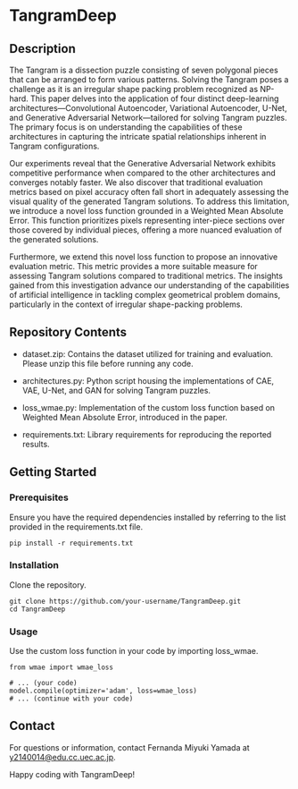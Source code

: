 # TangramDeep
## Description
The Tangram is a dissection puzzle consisting of seven polygonal pieces that can be arranged to form various patterns. Solving the Tangram poses a challenge as it is an irregular shape packing problem recognized as NP-hard. This paper delves into the application of four distinct deep-learning architectures—Convolutional Autoencoder, Variational Autoencoder, U-Net, and Generative Adversarial Network—tailored for solving Tangram puzzles. The primary focus is on understanding the capabilities of these architectures in capturing the intricate spatial relationships inherent in Tangram configurations.

Our experiments reveal that the Generative Adversarial Network exhibits competitive performance when compared to the other architectures and converges notably faster. We also discover that traditional evaluation metrics based on pixel accuracy often fall short in adequately assessing the visual quality of the generated Tangram solutions. To address this limitation, we introduce a novel loss function grounded in a Weighted Mean Absolute Error. This function prioritizes pixels representing inter-piece sections over those covered by individual pieces, offering a more nuanced evaluation of the generated solutions.

Furthermore, we extend this novel loss function to propose an innovative evaluation metric. This metric provides a more suitable measure for assessing Tangram solutions compared to traditional metrics. The insights gained from this investigation advance our understanding of the capabilities of artificial intelligence in tackling complex geometrical problem domains, particularly in the context of irregular shape-packing problems.

## Repository Contents
- dataset.zip: Contains the dataset utilized for training and evaluation. Please unzip this file before running any code.

- architectures.py: Python script housing the implementations of CAE, VAE, U-Net, and GAN for solving Tangram puzzles.

- loss_wmae.py: Implementation of the custom loss function based on Weighted Mean Absolute Error, introduced in the paper.

- requirements.txt: Library requirements for reproducing the reported results.

## Getting Started
### Prerequisites
Ensure you have the required dependencies installed by referring to the list provided in the requirements.txt file.

```
pip install -r requirements.txt
```
### Installation
Clone the repository.

```
git clone https://github.com/your-username/TangramDeep.git
cd TangramDeep
```

### Usage
Use the custom loss function in your code by importing loss_wmae.
```
from wmae import wmae_loss

# ... (your code)
model.compile(optimizer='adam', loss=wmae_loss)
# ... (continue with your code)
```

## Contact
For questions or information, contact Fernanda Miyuki Yamada at y2140014@edu.cc.uec.ac.jp.

Happy coding with TangramDeep!

